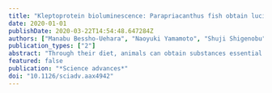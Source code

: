 ```yaml
---
title: "Kleptoprotein bioluminescence: Parapriacanthus fish obtain luciferase from ostracod prey."
date: 2020-01-01
publishDate: 2020-03-22T14:54:48.647284Z
authors: ["Manabu Bessho-Uehara", "Naoyuki Yamamoto", "Shuji Shigenobu", "Hitoshi Mori", "Keiko Kuwata", "Yuichi Oba"]
publication_types: ["2"]
abstract: "Through their diet, animals can obtain substances essential for imparting special characteristics, such as toxins in monarch butterflies and luminescent substances in jellyfishes. These substances are typically small molecules because they are less likely to be digested and may be hard for the consumer to biosynthesize. Here, we report that Parapriacanthus ransonneti, a bioluminescent fish, obtains not only its luciferin but also its luciferase enzyme from bioluminescent ostracod prey. The enzyme purified from the fish's light organs was identical to the luciferase of Cypridina noctiluca, a bioluminescent ostracod that they feed upon. Experiments where fish were fed with a related ostracod, Vargula hilgendorfii, demonstrated the specific uptake of the luciferase to the fish's light organs. This \"kleptoprotein\" system allows an organism to use novel functional proteins that are not encoded in its genome and provides an evolutionary alternative to DNA-based molecular evolution."
featured: false
publication: "*Science advances*"
doi: "10.1126/sciadv.aax4942"
---
```


